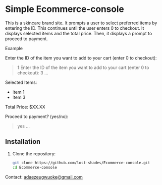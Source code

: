 # Simple Ecommerce-console

This is a skincare brand site. 
It prompts a user to select preferred items by entering the ID.
This continues until the user enters 0 to checkout.
It displays selected items and the total price. Then, it displays a prompt to proceed to payment.

Example

Enter the ID of the item you want to add to your cart (enter 0 to checkout):
> 1
Enter the ID of the item you want to add to your cart (enter 0 to checkout):
> 3
...

Selected Items:
- Item 1
- Item 3

Total Price: $XX.XX

Proceed to payment? (yes/no):
> yes
...

## Installation

1. Clone the repository:
   ```bash
   git clone https://github.com/lost-shades/Ecommerce-console.git
   cd Ecommerce-console


Contact: adaezeugwuoke@gmail.com
